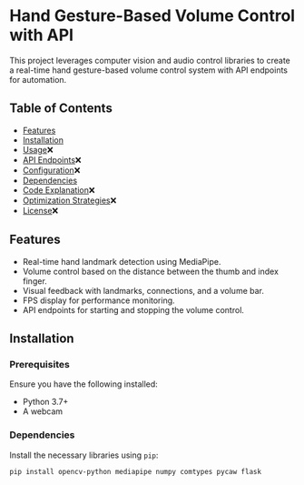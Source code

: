# Hand Gesture-Based Volume Control with API

This project leverages computer vision and audio control libraries to create a real-time hand gesture-based volume control system with API endpoints for automation.

## Table of Contents
- [Features](#features)
- [Installation](#installation)
- [Usage](#usage)❌
- [API Endpoints](#api-endpoints)❌
- [Configuration](#configuration)❌
- [Dependencies](#dependencies)
- [Code Explanation](#code-explanation)❌
- [Optimization Strategies](#optimization-strategies)❌
- [License](#license)❌

## Features
- Real-time hand landmark detection using MediaPipe.
- Volume control based on the distance between the thumb and index finger.
- Visual feedback with landmarks, connections, and a volume bar.
- FPS display for performance monitoring.
- API endpoints for starting and stopping the volume control.

## Installation

### Prerequisites
Ensure you have the following installed:
- Python 3.7+
- A webcam

### Dependencies
Install the necessary libraries using `pip`:
```bash
pip install opencv-python mediapipe numpy comtypes pycaw flask
